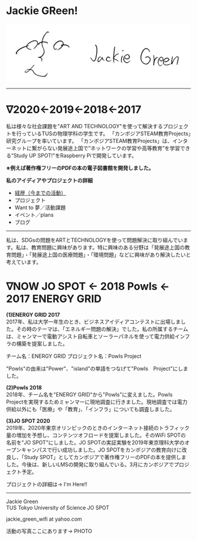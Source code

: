 # Jackie GReen!

![hello](1.jpg) 


 
---
# ∇2020←2019←2018←2017
私は様々な社会課題を"ART AND TECHNOLOGY"を使って解決するプロジェクトを行っているTUSの物理学科の学生です。
「カンボジアSTEAM教育Projects」研究グループを率いています。
「カンボジアSTEAM教育Projects」は、インターネットに繋がらない発展途上国で”ネットワークの学習や高等教育”を学習できる”Study UP SPOT!"をRaspberry Piで開発しています。

__※例えば著作権フリーのPDFの本の電子図書館を開発しました。__

__私のアイディアやプロジェクトの詳細__
- [経歴（今までの活動）](page1.md)
- プロジェクト
- Want to 夢／活動課題
- イベント／plans
- ブログ

---

私は、SDGsの問題をARTとTECHNOLOGYを使って問題解決に取り組んでいます。私は、教育問題に興味があります。特に興味のある分野は「発展途上国の教育問題」・「発展途上国の医療問題」・「環境問題」などに興味があり解決したいと考えています。

# ∇NOW JO SPOT ← 2018 PowIs ← 2017 ENERGY GRID 

__(1)ENERGY GRID 2017__   
  2017年、私は大学一年生のとき、ビジネスアイディアコンテストに出場しました。その時のテーマは、「エネルギー問題の解決」でした。私の所属するチームは、ミャンマーで電動アシスト自転車とソーラーパネルを使って電力供給インフラの構築を提案しました。

チーム名：ENERGY GRID
プロジェクト名：PowIs Project


"PowIs"の由来は"Power"、"island"の単語をつなげて"PowIs　Project"にしました。


__(2)PowIs 2018__   
2018年、チーム名を"ENERGY GRID"から"PowIs"に変えました。PowIs Projectを実現するためミャンマーに現地調査に行きました。現地調査では電力供給以外にも「医療」や「教育」、「インフラ」についても調査しました。


__(3)JO SPOT 2020__   
2019年、2020年東京オリンピックのときのインターネット接続のトラフィック量の増加を予想し、コンテンツオフロードを提案しました。そのWiFi SPOTの名前を"JO SPOT"にしました。JO SPOTの実証実験を2019年東京理科大学のオープンキャンパスで行い成功しました。JO SPOTをカンボジアの教育向けに改良し、「Study SPOT」としてカンボジアで著作権フリーのPDFの本を提供しました。今後は、新しいLMSの開発に取り組んでいる。3月にカンボジアでプロジェクト予定。



プロジェクトの詳細は→ I'm Here!!

---
Jackie Green   
TUS Tokyo University of Science
JO SPOT

jackie_green_wifi at yahoo.com

活動の写真ここにあります→
   PHOTO









